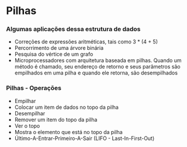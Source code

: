 # Pilhas

### Algumas aplicações dessa estrutura de dados

<ul>
    <li>Correções de expressões aritméticas, tais como 3 * (4 + 5)</li>
    <li>Percorrimento de uma árvore binária</li>
    <li>Pesquisa do vértice de um grafo</li>
    <li>
        Microprocessadores com arquitetura baseada em pilhas. Quando um método é chamado, seu endereço de retorno
        e seus parâmetros são empilhados em uma pilha e quando ele retorna, são desempilhados
    </li>
</ul>

### Pilhas - Operações

<ul>
    <li>Empilhar
        <li>Colocar um item de dados no topo da pilha</li>
    </li>
    <li>Desempilhar
        <li>Remover um item do topo da pilha</li>
    </li>
    <li>Ver o topo
        <li>Mostra o elemento que está no topo da pilha</li>
    </li>
    <li>Último-A-Entrar-Primeiro-A-Sair (LIFO - Last-In-First-Out)</li>
</ul>